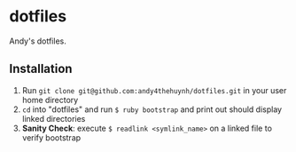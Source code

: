 # dotfiles

Andy's dotfiles.

## Installation
1. Run `git clone git@github.com:andy4thehuynh/dotfiles.git` in your user home directory
2. `cd` into "dotfiles" and run `$ ruby bootstrap` and print out should display linked directories
3. **Sanity Check**: execute `$ readlink <symlink_name>` on a linked file to verify bootstrap
